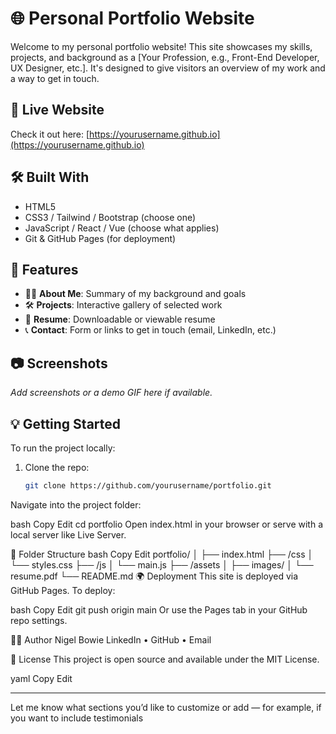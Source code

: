 # 🌐 Personal Portfolio Website

Welcome to my personal portfolio website! This site showcases my skills, projects, and background as a [Your Profession, e.g., Front-End Developer, UX Designer, etc.]. It's designed to give visitors an overview of my work and a way to get in touch.

## 🚀 Live Website

Check it out here: [https://yourusername.github.io](https://yourusername.github.io)

## 🛠️ Built With

- HTML5
- CSS3 / Tailwind / Bootstrap (choose one)
- JavaScript / React / Vue (choose what applies)
- Git & GitHub Pages (for deployment)

## 📁 Features

- 🧑‍💻 **About Me**: Summary of my background and goals
- 🛠️ **Projects**: Interactive gallery of selected work
- 📝 **Resume**: Downloadable or viewable resume
- 📞 **Contact**: Form or links to get in touch (email, LinkedIn, etc.)

## 📷 Screenshots

_Add screenshots or a demo GIF here if available._

## 💡 Getting Started

To run the project locally:

1. Clone the repo:
   ```bash
   git clone https://github.com/yourusername/portfolio.git

Navigate into the project folder:

bash
Copy
Edit
cd portfolio
Open index.html in your browser or serve with a local server like Live Server.

🧩 Folder Structure
bash
Copy
Edit
portfolio/
│
├── index.html
├── /css
│   └── styles.css
├── /js
│   └── main.js
├── /assets
│   ├── images/
│   └── resume.pdf
└── README.md
🌍 Deployment
This site is deployed via GitHub Pages. To deploy:

bash
Copy
Edit
git push origin main
Or use the Pages tab in your GitHub repo settings.

🙋‍♂️ Author
Nigel Bowie
LinkedIn • GitHub • Email

📄 License
This project is open source and available under the MIT License.

yaml
Copy
Edit

---

Let me know what sections you’d like to customize or add — for example, if you want to include testimonials
